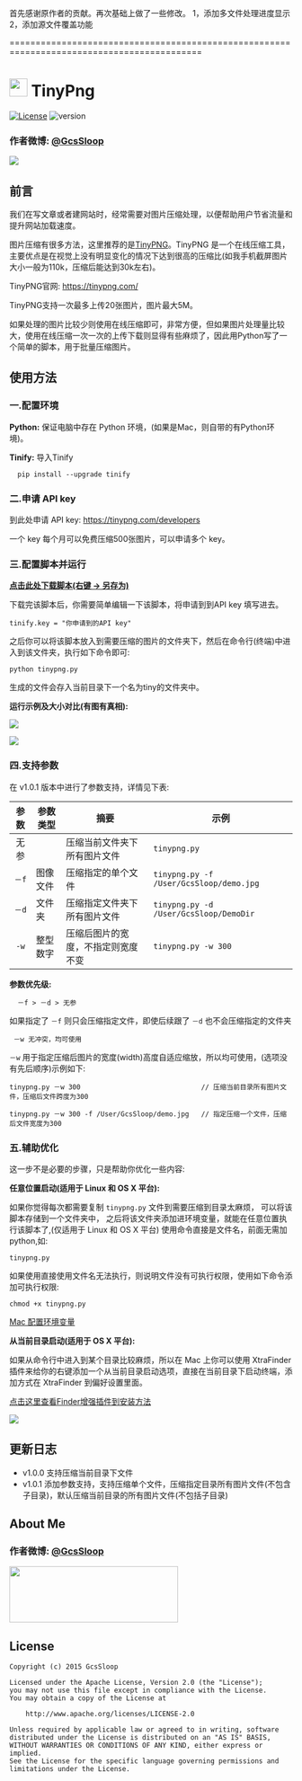 首先感谢原作者的贡献。再次基础上做了一些修改。
1，添加多文件处理进度显示
2，添加源文件覆盖功能

===========================================================================================

# <img src="http://ww1.sinaimg.cn/large/005Xtdi2jw1f4v3ht2r2ij3074074jrl.jpg" width=32 /> TinyPng
[![License](https://img.shields.io/badge/license-Apache%202-green.svg)](https://www.apache.org/licenses/LICENSE-2.0)
![version](https://img.shields.io/badge/version-1.0.1-brightgreen.svg)

### 作者微博: [@GcsSloop](http://weibo.com/GcsSloop)

![](http://ww4.sinaimg.cn/large/005Xtdi2gw1f4kksnoy72j313y07yjuk.jpg)

## 前言
我们在写文章或者建网站时，经常需要对图片压缩处理，以便帮助用户节省流量和提升网站加载速度。

图片压缩有很多方法，这里推荐的是[TinyPNG](https://tinypng.com/)。TinyPNG 是一个在线压缩工具，主要优点是在视觉上没有明显变化的情况下达到很高的压缩比(如我手机截屏图片大小一般为110k，压缩后能达到30k左右)。

TinyPNG官网: https://tinypng.com/

>
TinyPNG支持一次最多上传20张图片，图片最大5M。

如果处理的图片比较少则使用在线压缩即可，非常方便，但如果图片处理量比较大，使用在线压缩一次一次的上传下载则显得有些麻烦了，因此用Python写了一个简单的脚本，用于批量压缩图片。

## 使用方法

### 一.配置环境

**Python:** 保证电脑中存在 Python 环境，(如果是Mac，则自带的有Python环境)。

**Tinify:** 导入Tinify
```
  pip install --upgrade tinify
```

### 二.申请 API key

到此处申请 API key: https://tinypng.com/developers

>
一个 key 每个月可以免费压缩500张图片，可以申请多个 key。

### 三.配置脚本并运行

**[点击此处下载脚本(右键 -> 另存为)](https://raw.githubusercontent.com/GcsSloop/TinyPng/master/tinypng.py)**

下载完该脚本后，你需要简单编辑一下该脚本，将申请到到API key 填写进去。

```
tinify.key = "你申请到的API key"
```

之后你可以将该脚本放入到需要压缩的图片的文件夹下，然后在命令行(终端)中进入到该文件夹，执行如下命令即可:

```
python tinypng.py
```

生成的文件会存入当前目录下一个名为tiny的文件夹中。

**运行示例及大小对比(有图有真相):**

![](http://ww3.sinaimg.cn/large/005Xtdi2jw1f4mdtld2r9j30rs0hctcc.jpg)

![](http://ww2.sinaimg.cn/large/005Xtdi2jw1f4mdy2e8zjj30rs0hcwir.jpg)

### 四.支持参数

在 v1.0.1 版本中进行了参数支持，详情见下表:

参数  | 参数类型 | 摘要                               | 示例
:----:|----------|------------------------------------|-----------------------------
 无参 |          | 压缩当前文件夹下所有图片文件       | `tinypng.py` 
`－f` | 图像文件 | 压缩指定的单个文件                 | `tinypng.py -f /User/GcsSloop/demo.jpg`
`－d` | 文件夹   | 压缩指定文件夹下所有图片文件       | `tinypng.py -d /User/GcsSloop/DemoDir`
 `-w` | 整型数字 | 压缩后图片的宽度，不指定则宽度不变 | `tinypng.py -w 300`

**参数优先级:**
```
  －f > －d > 无参
```
如果指定了 `－f` 则只会压缩指定文件，即使后续跟了 `－d` 也不会压缩指定的文件夹

```
 －w 无冲突，均可使用
```

`－w` 用于指定压缩后图片的宽度(width)高度自适应缩放，所以均可使用，(选项没有先后顺序)示例如下:

```
tinypng.py －w 300                              // 压缩当前目录所有图片文件，压缩后文件跨度为300

tinypng.py －w 300 -f /User/GcsSloop/demo.jpg   // 指定压缩一个文件，压缩后文件宽度为300
```

### 五.辅助优化

这一步不是必要的步骤，只是帮助你优化一些内容:

**任意位置启动(适用于 Linux 和 OS X 平台):**

如果你觉得每次都需要复制 `tinypng.py` 文件到需要压缩到目录太麻烦， 可以将该脚本存储到一个文件夹中， 之后将该文件夹添加进环境变量，就能在任意位置执行该脚本了,(仅适用于 Linux 和 OS X 平台)
使用命令直接是文件名，前面无需加python,如:
```
tinypng.py
```

如果使用直接使用文件名无法执行，则说明文件没有可执行权限，使用如下命令添加可执行权限:
```
chmod +x tinypng.py
```

[Mac 配置环境变量](https://github.com/GcsSloop/MacDeveloper/blob/master/Skill/Path.md)


**从当前目录启动(适用于 OS X 平台):**

如果从命令行中进入到某个目录比较麻烦，所以在 Mac 上你可以使用 XtraFinder 插件来给你的右键添加一个从当前目录启动选项，直接在当前目录下启动终端，添加方式在 XtraFinder 到偏好设置里面。

[点击这里查看Finder增强插件到安装方法](https://github.com/GcsSloop/MacDeveloper/blob/master/Tools/XtraFinder.md)

![](http://ww3.sinaimg.cn/large/005Xtdi2gw1f4kl9j34vij30rs0hcabg.jpg)

## 更新日志

* v1.0.0 支持压缩当前目录下文件
* v1.0.1 添加参数支持，支持压缩单个文件，压缩指定目录所有图片文件(不包含子目录)，默认压缩当前目录的所有图片文件(不包括子目录)

## About Me

### 作者微博: [@GcsSloop](http://weibo.com/GcsSloop)

<a href="https://github.com/GcsSloop/README/blob/master/README.md" target="_blank"> <img src="http://ww4.sinaimg.cn/large/005Xtdi2gw1f1qn89ihu3j315o0dwwjc.jpg" width=300 height=100 /> </a>


## License
```
Copyright (c) 2015 GcsSloop

Licensed under the Apache License, Version 2.0 (the "License");
you may not use this file except in compliance with the License.
You may obtain a copy of the License at

    http://www.apache.org/licenses/LICENSE-2.0

Unless required by applicable law or agreed to in writing, software
distributed under the License is distributed on an "AS IS" BASIS,
WITHOUT WARRANTIES OR CONDITIONS OF ANY KIND, either express or implied.
See the License for the specific language governing permissions and
limitations under the License.
```

